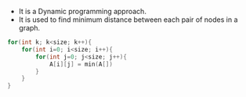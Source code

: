 - It is a Dynamic programming approach.
- It is used to find minimum distance between each pair of nodes in a graph.

```c++
for(int k; k<size; k++){
	for(int i=0; i<size; i++){
		for(int j=0; j<size; j++){
			A[i][j] = min(A[])
		}
	}
}
```
